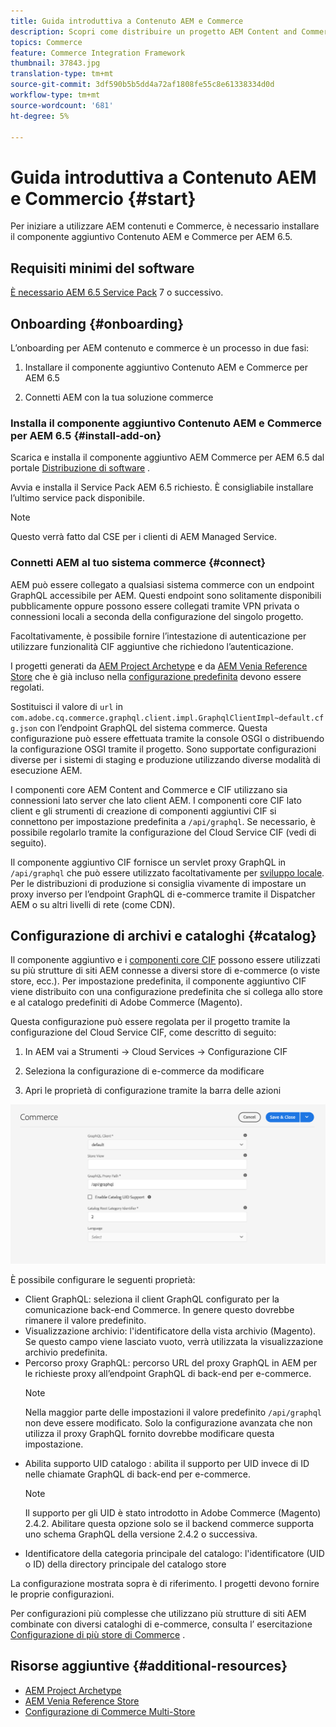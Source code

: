 ```yaml
---
title: Guida introduttiva a Contenuto AEM e Commerce
description: Scopri come distribuire un progetto AEM Content and Commerce .
topics: Commerce
feature: Commerce Integration Framework
thumbnail: 37843.jpg
translation-type: tm+mt
source-git-commit: 3df590b5b5dd4a72af1808fe55c8e61338334d0d
workflow-type: tm+mt
source-wordcount: '681'
ht-degree: 5%

---
```


# Guida introduttiva a Contenuto AEM e Commercio {#start}

Per iniziare a utilizzare AEM contenuti e Commerce, è necessario installare il componente aggiuntivo Contenuto AEM e Commerce per AEM 6.5.

## Requisiti minimi del software

[È necessario AEM 6.5 Service Pack](https://experience.adobe.com/#/downloads/content/software-distribution/en/aem.html) 7 o successivo.

## Onboarding {#onboarding}

L’onboarding per AEM contenuto e commerce è un processo in due fasi:

1. Installare il componente aggiuntivo Contenuto AEM e Commerce per AEM 6.5

2. Connetti AEM con la tua soluzione commerce

### Installa il componente aggiuntivo Contenuto AEM e Commerce per AEM 6.5 {#install-add-on}

Scarica e installa il componente aggiuntivo AEM Commerce per AEM 6.5 dal portale [Distribuzione di software](https://experience.adobe.com/#/downloads/content/software-distribution/en/aem.html) .

Avvia e installa il Service Pack AEM 6.5 richiesto. È consigliabile installare l’ultimo service pack disponibile.

>[!NOTE]
>
>Questo verrà fatto dal CSE per i clienti di AEM Managed Service.

### Connetti AEM al tuo sistema commerce {#connect}

AEM può essere collegato a qualsiasi sistema commerce con un endpoint GraphQL accessibile per AEM. Questi endpoint sono solitamente disponibili pubblicamente oppure possono essere collegati tramite VPN privata o connessioni locali a seconda della configurazione del singolo progetto.

Facoltativamente, è possibile fornire l’intestazione di autenticazione per utilizzare funzionalità CIF aggiuntive che richiedono l’autenticazione.

I progetti generati da [AEM Project Archetype](https://github.com/adobe/aem-project-archetype) e da [AEM Venia Reference Store](https://github.com/adobe/aem-cif-guides-venia) che è già incluso nella [configurazione predefinita](https://github.com/adobe/aem-cif-guides-venia/blob/main/ui.config/src/main/content/jcr_root/apps/venia/osgiconfig/config/com.adobe.cq.commerce.graphql.client.impl.GraphqlClientImpl~default.cfg.json) devono essere regolati.

Sostituisci il valore di `url` in `com.adobe.cq.commerce.graphql.client.impl.GraphqlClientImpl~default.cfg.json` con l’endpoint GraphQL del sistema commerce. Questa configurazione può essere effettuata tramite la console OSGI o distribuendo la configurazione OSGI tramite il progetto. Sono supportate configurazioni diverse per i sistemi di staging e produzione utilizzando diverse modalità di esecuzione AEM.

I componenti core AEM Content and Commerce e CIF utilizzano sia connessioni lato server che lato client AEM. I componenti core CIF lato client e gli strumenti di creazione di componenti aggiuntivi CIF si connettono per impostazione predefinita a `/api/graphql`. Se necessario, è possibile regolarlo tramite la configurazione del Cloud Service CIF (vedi di seguito).

Il componente aggiuntivo CIF fornisce un servlet proxy GraphQL in `/api/graphql` che può essere utilizzato facoltativamente per [sviluppo locale](develop.md). Per le distribuzioni di produzione si consiglia vivamente di impostare un proxy inverso per l’endpoint GraphQL di e-commerce tramite il Dispatcher AEM o su altri livelli di rete (come CDN).

## Configurazione di archivi e cataloghi {#catalog}

Il componente aggiuntivo e i [componenti core CIF](https://github.com/adobe/aem-core-cif-components) possono essere utilizzati su più strutture di siti AEM connesse a diversi store di e-commerce (o viste store, ecc.). Per impostazione predefinita, il componente aggiuntivo CIF viene distribuito con una configurazione predefinita che si collega allo store e al catalogo predefiniti di Adobe Commerce (Magento).

Questa configurazione può essere regolata per il progetto tramite la configurazione del Cloud Service CIF, come descritto di seguito:

1. In AEM vai a Strumenti -> Cloud Services -> Configurazione CIF

2. Seleziona la configurazione di e-commerce da modificare

3. Apri le proprietà di configurazione tramite la barra delle azioni

![Configurazione dei Cloud Services CIF](/help/commerce/cif/assets/cif-cloud-service-config.png)

È possibile configurare le seguenti proprietà:

- Client GraphQL: seleziona il client GraphQL configurato per la comunicazione back-end Commerce. In genere questo dovrebbe rimanere il valore predefinito.
- Visualizzazione archivio: l&#39;identificatore della vista archivio (Magento). Se questo campo viene lasciato vuoto, verrà utilizzata la visualizzazione archivio predefinita.
- Percorso proxy GraphQL: percorso URL del proxy GraphQL in AEM per le richieste proxy all’endpoint GraphQL di back-end per e-commerce.
   >[!NOTE]
   >
   > Nella maggior parte delle impostazioni il valore predefinito `/api/graphql` non deve essere modificato. Solo la configurazione avanzata che non utilizza il proxy GraphQL fornito dovrebbe modificare questa impostazione.
- Abilita supporto UID catalogo : abilita il supporto per UID invece di ID nelle chiamate GraphQL di back-end per e-commerce.
   >[!NOTE]
   >
   > Il supporto per gli UID è stato introdotto in Adobe Commerce (Magento) 2.4.2. Abilitare questa opzione solo se il backend commerce supporta uno schema GraphQL della versione 2.4.2 o successiva.
- Identificatore della categoria principale del catalogo: l&#39;identificatore (UID o ID) della directory principale del catalogo store

La configurazione mostrata sopra è di riferimento. I progetti devono fornire le proprie configurazioni.

Per configurazioni più complesse che utilizzano più strutture di siti AEM combinate con diversi cataloghi di e-commerce, consulta l’ esercitazione [Configurazione di più store di Commerce](configuring/multi-store-setup.md) .

## Risorse aggiuntive {#additional-resources}

- [AEM Project Archetype](https://github.com/adobe/aem-project-archetype)
- [AEM Venia Reference Store](https://github.com/adobe/aem-cif-guides-venia)
- [Configurazione di Commerce Multi-Store](configuring/multi-store-setup.md)
